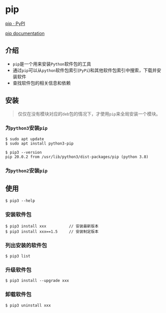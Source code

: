 # pip

[pip · PyPI](https://pypi.org/project/pip/)

[pip documentation](https://pip.pypa.io/en/stable/)

## 介绍

* `pip`是一个用来安装`Python`软件包的工具
* 通过`pip`可以从`python`软件包索引(`PyPi`)和其他软件包索引中搜索，下载并安装软件
* 查找软件包的相关信息和依赖

## 安装

> 仅仅在没有模块对应的`deb`包的情况下，才使用`pip`来全局安装一个模块。

### 为`python3`安装`pip`

```
$ sudo apt update
$ sudo apt install python3-pip
```

```
$ pip3 --version
pip 20.0.2 from /usr/lib/python3/dist-packages/pip (python 3.8)
```

### 为`python2`安装`pip`


## 使用

```
$ pip3 --help
```

### 安装软件包

```
$ pip3 install xxx          // 安装最新版本
$ pip3 install xxx==1.5     // 安装制定版本
```

### 列出安装的软件包

```
$ pip3 list
```

### 升级软件包

```
$ pip3 install --upgrade xxx
```


### 卸载软件包

```
$ pip3 uninstall xxx
```

